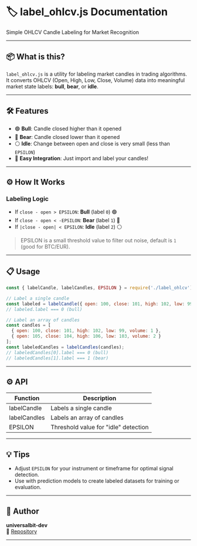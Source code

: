 # 🏷️ label_ohlcv.js Documentation

Simple OHLCV Candle Labeling for Market Recognition

---

## 📦 What is this?

`label_ohlcv.js` is a utility for labeling market candles in trading algorithms. It converts OHLCV (Open, High, Low, Close, Volume) data into meaningful market state labels: **bull**, **bear**, or **idle**.

---

## 🛠️ Features

- 🟢 **Bull**: Candle closed higher than it opened
- 🔴 **Bear**: Candle closed lower than it opened
- ⚪ **Idle**: Change between open and close is very small (less than `EPSILON`)
- 🍰 **Easy Integration**: Just import and label your candles!

---

## ⚙️ How It Works

### Labeling Logic

- If `close - open > EPSILON`: **Bull** (label `0`) 🟢
- If `close - open < -EPSILON`: **Bear** (label `1`) 🔴
- If `|close - open| < EPSILON`: **Idle** (label `2`) ⚪

> EPSILON is a small threshold value to filter out noise, default is `1` (good for BTC/EUR).

---

## 📋 Usage

```js
const { labelCandle, labelCandles, EPSILON } = require('./label_ohlcv');

// Label a single candle
const labeled = labelCandle({ open: 100, close: 101, high: 102, low: 99, volume: 1 });
// labeled.label === 0 (bull)

// Label an array of candles
const candles = [
  { open: 100, close: 101, high: 102, low: 99, volume: 1 },
  { open: 105, close: 104, high: 106, low: 103, volume: 2 }
];
const labeledCandles = labelCandles(candles);
// labeledCandles[0].label === 0 (bull)
// labeledCandles[1].label === 1 (bear)
```

---

## ⚙️ API

| Function       | Description                           |
|----------------|--------------------------------------|
| labelCandle    | Labels a single candle               |
| labelCandles   | Labels an array of candles           |
| EPSILON        | Threshold value for "idle" detection |

---

## 💡 Tips

- Adjust `EPSILON` for your instrument or timeframe for optimal signal detection.
- Use with prediction models to create labeled datasets for training or evaluation.

---

## 👤 Author

**universalbit-dev**  
🔗 [Repository](https://github.com/universalbit-dev/gekko-m4-globular-cluster)

---
